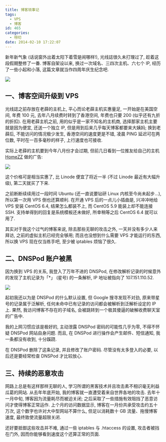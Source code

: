 ```yaml
---
title: 博客琐事记
tags:
  - VPS
  - 博客
id: 465
categories:
  - 唠叨
date: 2014-02-10 17:22:07
---
```


新年新气象 (话说窗外出着太阳下着雪是闹哪样\!), 光线誌很久未打理过了, 趁着这段假期整修了一番. 博客自架设以来, 换过一次域名、三四次主机、六七个 IP, 经历了一些小起和小落, 这篇文章就当作四周年庆生纪念吧.

[![](//img.beamnote.com/2014/trifles-of-blog.jpg)](//img.beamnote.com/2014/trifles-of-blog.jpg)<!-- more -->

## 一、博客空间升级到 VPS

光线誌之前存放在老薛的主机上, 平心而论老薛主机实惠量足, 一开始是在美国空间, 年费 100 元, 去年八月续费时转到了香港空间, 年费也只要 200 (似乎还有九折的折扣). 在用老薛主机之前, 用的似乎是一家不知名的主机商, 选择那家主机主要就是因为便宜, 还送一个独立 IP, 但是用到后来几乎每天博客都要来大姨妈; 换到老薛后, 不能访问的情况极少发生, 香港空间的速度更是不错, 凌晨 PING 延迟可在两位数, 平时在一百多毫秒的样子, 上行速度也可接收.

实际上老薛的主机要到今年八月份才会过期, 但前几日看到一位推友给自己的主机 [HomeZZ](http://www.homezz.com/) 做的广告:

[![](//img.beamnote.com/2014/twitter-vps.png)](//img.beamnote.com/2014/twitter-vps.png)

这个价格可是相当实惠了, 比 Linode 便宜了将近一半 (不过 Linode 最近有大幅升级), 第二天就买了下来.

之前断断续续用过一段时间 Ubuntu (还一直说要钻研 Linux 内核至今尚未起步…), 所以第一次用 VPS 倒也还算顺利. 在开通 VPS 后的一点儿小插曲是, 兴冲冲地给 VPS 安装 CentOS 6.4, 结果怎么都装不上, 而 CentOS 5.9 能装上却不能连接 SSH. 支持单得到的回复是系统模板还未做好, 所幸稍等之后 CentOS 6.4 就可以用了.

其实对于我这个过气的博客来说, 除去那些无聊的攻击之外, 一天并没有多少人来拜访, 之前的虚拟主机已经完全够用; 而且也没想到什么需要 VPS 才能运行的东西, 所以换 VPS 现在仅当练手吧, 至少被 iptables 烦恼了很久.

## 二、DNSPod 账户被黑

因为换到 VPS 的关系, 我登入了万年不进的 DNSPod, 在修改解析记录的时候意外的发现了主机记录为「*」 (星号) 的一条解析, IP 地址被指向了 107.151.110.52.

[![](//img.beamnote.com/2014/hacked-dnspod.png)](//img.beamnote.com/2014/hacked-dnspod.png)

起初我还以为是 DNSPod 的什么默认设置, 但 Google 搜寻发现不对劲, 原来带星号的记录属于泛解析, 任何未命中已有记录的访问都会被解析到泛解析设定的 IP 上. 果然, 我访问博客不存在的子域名, 会被跳转到一个极其傻逼的破解收费聊天室的广告中.

我的上网习惯应该是极好的, 主动泄露 DNSPod 密码的可能性几乎为零, 不得不怀疑 DNSPod 网站自身问题. 而且, 在 DNSPod 进行操作会产生邮件、短信通知, 我一条都没有收到, 十分蹊跷.

在 DNSPod 删除了这条记录, 并且修改了账户密码. 尽管没有太多登入的必要, 以后还是要经常检查 DNSPod 才比较放心.

## 三、持续的恶意攻击

网路上总是有这样那样无聊的人, 学习所谓的黑客技术并且攻击素不相识毫无利益瓜葛的网站. 从去年年底开始, 我的博客就一直遭受着来自世界各地的攻击. 去年十一月中旬, 博客因为流量耗尽而被迫关闭; 之后采取了一些措施有效阻挡了恶意访问才使得博客正常运作. 上个月的访问数据显示, 博客在一月份共承受攻击约五十万次, 这个数字也许对大中型网站不算什么, 但足以消耗数十 GB 流量、拖慢博客速度, 最终致使流量超限关闭.

还好要抵御这些攻击并不难, 通过一些 iptables 与 .htaccess 的设置, 攻击者被挡在门外, 因而你能够看到速度这个还算正常的页面.
